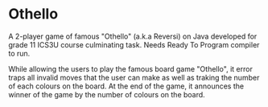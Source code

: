 # Othello
A 2-player game of famous "Othello" (a.k.a Reversi) on Java developed for grade 11 ICS3U course culminating task. Needs Ready To Program compiler to run.

While allowing the users to play the famous board game "Othello", it error traps all invalid moves that the user can make as well as traking the number of each colours on the board. At the end of the game, it announces the winner of the game by the number of colours on the board.
